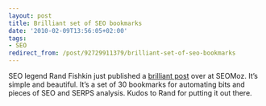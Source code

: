 ```yaml
---
layout: post
title: Brilliant set of SEO bookmarks
date: '2010-02-09T13:56:05+02:00'
tags:
- SEO
redirect_from: /post/92729911379/brilliant-set-of-seo-bookmarks
---
```


SEO legend Rand Fishkin just published a [brilliant post](http://www.seomoz.org/blog/30-seo-bookmarklets-to-save-you-time) over at SEOMoz. It’s simple and beautiful. It’s a set of 30 bookmarks for automating bits and pieces of SEO and SERPS analysis. Kudos to Rand for putting it out there.
